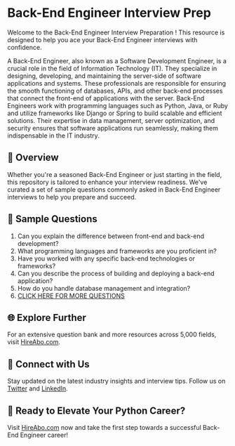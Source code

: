 # Back-End Engineer Interview Prep

Welcome to the Back-End Engineer Interview Preparation ! This resource is designed to help you ace your Back-End Engineer interviews with confidence.

A Back-End Engineer, also known as a Software Development Engineer, is a crucial role in the field of Information Technology (IT). They specialize in designing, developing, and maintaining the server-side of software applications and systems. These professionals are responsible for ensuring the smooth functioning of databases, APIs, and other back-end processes that connect the front-end of applications with the server. Back-End Engineers work with programming languages such as Python, Java, or Ruby and utilize frameworks like Django or Spring to build scalable and efficient solutions. Their expertise in data management, server optimization, and security ensures that software applications run seamlessly, making them indispensable in the IT industry.

## 🚀 Overview

Whether you're a seasoned Back-End Engineer or just starting in the field, this repository is tailored to enhance your interview readiness. We've curated a set of sample questions commonly asked in Back-End Engineer interviews to help you prepare and succeed.

## 📝 Sample Questions

1. Can you explain the difference between front-end and back-end development?
2. What programming languages and frameworks are you proficient in?
3. Have you worked with any specific back-end technologies or frameworks?
4. Can you describe the process of building and deploying a back-end application?
5. How do you handle database management and integration?
6. [CLICK HERE FOR MORE QUESTIONS](https://hireabo.com/job/0_0_76/BackEnd%20Engineer)

## 🌐 Explore Further

For an extensive question bank and more resources across 5,000 fields, visit [HireAbo.com](https://www.hireabo.com).

## 📱 Connect with Us

Stay updated on the latest industry insights and interview tips. Follow us on [Twitter](https://twitter.com/hireabo) and [LinkedIn](https://www.linkedin.com/in/hire-abo-3609972a8/).

## 🚀 Ready to Elevate Your Python Career?

Visit [HireAbo.com](https://www.hireabo.com) now and take the first step towards a successful Back-End Engineer career!